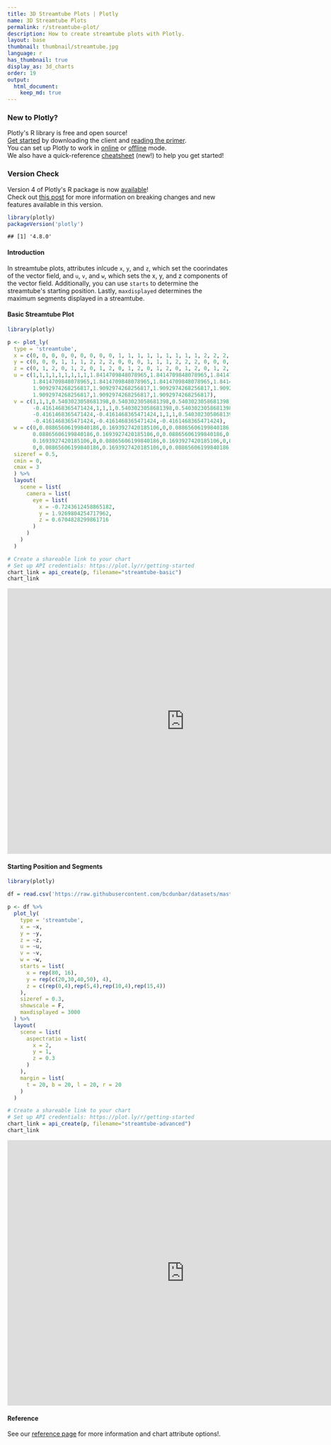 ```yaml
---
title: 3D Streamtube Plots | Plotly
name: 3D Streamtube Plots 
permalink: r/streamtube-plot/
description: How to create streamtube plots with Plotly.
layout: base
thumbnail: thumbnail/streamtube.jpg
language: r
has_thumbnail: true
display_as: 3d_charts
order: 19
output:
  html_document:
    keep_md: true
---
```



### New to Plotly?

Plotly's R library is free and open source!<br>
[Get started](https://plot.ly/r/getting-started/) by downloading the client and [reading the primer](https://plot.ly/r/getting-started/).<br>
You can set up Plotly to work in [online](https://plot.ly/r/getting-started/#hosting-graphs-in-your-online-plotly-account) or [offline](https://plot.ly/r/offline/) mode.<br>
We also have a quick-reference [cheatsheet](https://images.plot.ly/plotly-documentation/images/r_cheat_sheet.pdf) (new!) to help you get started!

### Version Check

Version 4 of Plotly's R package is now [available](https://plot.ly/r/getting-started/#installation)!<br>
Check out [this post](http://moderndata.plot.ly/upgrading-to-plotly-4-0-and-above/) for more information on breaking changes and new features available in this version.

```r
library(plotly)
packageVersion('plotly')
```

```
## [1] '4.8.0'
```


#### Introduction

In streamtube plots, attributes inlcude `x`, `y`, and `z`, which set the coorindates of the vector field, and `u`, `v`, and `w`, which sets the x, y, and z components of the vector field. Additionally, you can use `starts` to determine the streamtube's starting position. Lastly, `maxdisplayed` determines the maximum segments displayed in a streamtube.  

#### Basic Streamtube Plot


```r
library(plotly)

p <- plot_ly(
  type = 'streamtube',
  x = c(0, 0, 0, 0, 0, 0, 0, 0, 0, 1, 1, 1, 1, 1, 1, 1, 1, 1, 2, 2, 2, 2, 2, 2, 2, 2, 2),
  y = c(0, 0, 0, 1, 1, 1, 2, 2, 2, 0, 0, 0, 1, 1, 1, 2, 2, 2, 0, 0, 0, 1, 1, 1, 2, 2, 2),
  z = c(0, 1, 2, 0, 1, 2, 0, 1, 2, 0, 1, 2, 0, 1, 2, 0, 1, 2, 0, 1, 2, 0, 1, 2, 0, 1, 2),
  u = c(1,1,1,1,1,1,1,1,1,1.8414709848078965,1.8414709848078965,1.8414709848078965,1.8414709848078965,
        1.8414709848078965,1.8414709848078965,1.8414709848078965,1.8414709848078965,1.8414709848078965,1.9092974268256817,
        1.9092974268256817,1.9092974268256817,1.9092974268256817,1.9092974268256817,1.9092974268256817,
        1.9092974268256817,1.9092974268256817,1.9092974268256817),
  v = c(1,1,1,0.5403023058681398,0.5403023058681398,0.5403023058681398,-0.4161468365471424,-0.4161468365471424,
        -0.4161468365471424,1,1,1,0.5403023058681398,0.5403023058681398,0.5403023058681398,-0.4161468365471424,
        -0.4161468365471424,-0.4161468365471424,1,1,1,0.5403023058681398,0.5403023058681398,0.5403023058681398,
        -0.4161468365471424,-0.4161468365471424,-0.4161468365471424),
  w = c(0,0.08865606199840186,0.1693927420185106,0,0.08865606199840186,0.1693927420185106,0,
        0.08865606199840186,0.1693927420185106,0,0.08865606199840186,0.1693927420185106,0,0.08865606199840186,
        0.1693927420185106,0,0.08865606199840186,0.1693927420185106,0,0.08865606199840186,0.1693927420185106,
        0,0.08865606199840186,0.1693927420185106,0,0.08865606199840186,0.1693927420185106),
  sizeref = 0.5,
  cmin = 0,
  cmax = 3
  ) %>%
  layout(
    scene = list(
      camera = list(
        eye = list(
          x = -0.7243612458865182,
          y = 1.9269804254717962,
          z = 0.6704828299861716
        )
      )
    )
  )

# Create a shareable link to your chart
# Set up API credentials: https://plot.ly/r/getting-started
chart_link = api_create(p, filename="streamtube-basic")
chart_link
```

<iframe src="https://plot.ly/~RPlotBot/5451.embed" width="800" height="600" id="igraph" scrolling="no" seamless="seamless" frameBorder="0"> </iframe>

#### Starting Position and Segments


```r
library(plotly)

df = read.csv('https://raw.githubusercontent.com/bcdunbar/datasets/master/streamtube-wind.csv')

p <- df %>%
  plot_ly(
    type = 'streamtube',
    x = ~x,
    y = ~y,
    z = ~z,
    u = ~u,
    v = ~v,
    w = ~w,
    starts = list(
      x = rep(80, 16),
      y = rep(c(20,30,40,50), 4),
      z = c(rep(0,4),rep(5,4),rep(10,4),rep(15,4))
    ),
    sizeref = 0.3,
    showscale = F,
    maxdisplayed = 3000
  ) %>%
  layout(
    scene = list(
      aspectratio = list(
        x = 2,
        y = 1,
        z = 0.3
      )
    ),
    margin = list(
      t = 20, b = 20, l = 20, r = 20
    )
  )

# Create a shareable link to your chart
# Set up API credentials: https://plot.ly/r/getting-started
chart_link = api_create(p, filename="streamtube-advanced")
chart_link
```

<iframe src="https://plot.ly/~RPlotBot/5449.embed" width="800" height="600" id="igraph" scrolling="no" seamless="seamless" frameBorder="0"> </iframe>


#### Reference

See our [reference page](https://plot.ly/r/reference/) for more information and chart attribute options!.
